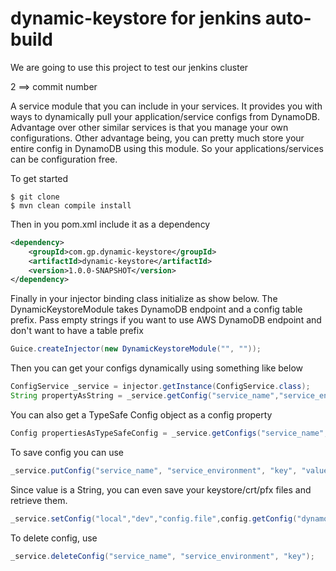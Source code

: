 dynamic-keystore for jenkins auto-build
=====================

We are going to use this project to test our jenkins cluster

2 ==> commit number

A service module that you can include in your services. It provides you with ways to dynamically pull your application/service configs from DynamoDB. Advantage over other similar services is that you manage your own configurations. Other advantage being, you can pretty much store your entire config in DynamoDB using this module. So your applications/services can be configuration free.

To get started

```
$ git clone
$ mvn clean compile install
```

Then in you pom.xml include it as a dependency

```xml
<dependency>
	<groupId>com.gp.dynamic-keystore</groupId>
    <artifactId>dynamic-keystore</artifactId>
    <version>1.0.0-SNAPSHOT</version>
</dependency>
```

Finally in your injector binding class initialize as show below. The DynamicKeystoreModule takes DynamoDB endpoint and a config table prefix. Pass empty strings if you want to use AWS DynamoDB endpoint and don't want to have a table prefix

```java
Guice.createInjector(new DynamicKeystoreModule("", ""));
```

Then you can get your configs dynamically using something like below

```java
ConfigService _service = injector.getInstance(ConfigService.class);
String propertyAsString = _service.getConfig("service_name","service_environment", "key").get();
```

You can also get a TypeSafe Config object as a config property

```java
Config propertiesAsTypeSafeConfig = _service.getConfigs("service_name", "service_environment").get();
```

To save config you can use

```java
_service.putConfig("service_name", "service_environment", "key", "value");
```

Since value is a String, you can even save your keystore/crt/pfx files and retrieve them.

```java
_service.setConfig("local","dev","config.file",config.getConfig("dynamo").toString());
```

To delete config, use

```java
_service.deleteConfig("service_name", "service_environment", "key");
```
